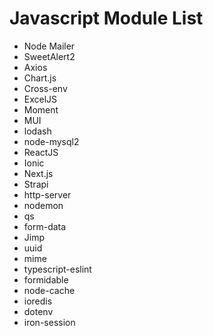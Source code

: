 # Javascript Module List
- Node Mailer
- SweetAlert2
- Axios
- Chart.js
- Cross-env
- ExcelJS
- Moment
- MUI
- lodash
- node-mysql2
- ReactJS
- Ionic
- Next.js
- Strapi
- http-server
- nodemon
- qs
- form-data
- Jimp
- uuid
- mime
- typescript-eslint
- formidable
- node-cache
- ioredis
- dotenv
- iron-session
